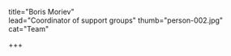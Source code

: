 title="Boris Moriev"    
lead="Coordinator of support groups"
thumb="person-002.jpg"   
cat="Team" 

+++
